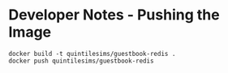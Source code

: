 # Developer Notes - Pushing the Image

```
docker build -t quintilesims/guestbook-redis .
docker push quintilesims/guestbook-redis
```
